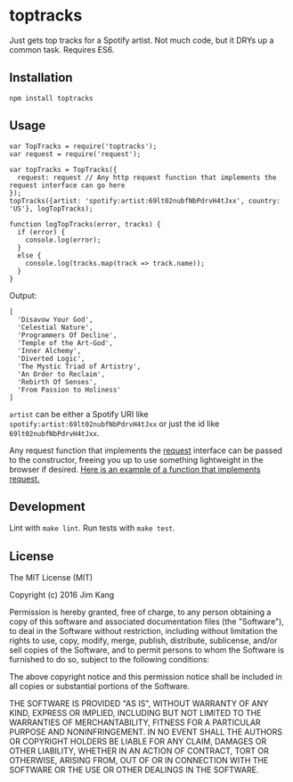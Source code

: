 toptracks
==================

Just gets top tracks for a Spotify artist. Not much code, but it DRYs up a common task. Requires ES6.

Installation
------------

    npm install toptracks

Usage
-----

    var TopTracks = require('toptracks');
    var request = require('request');

    var topTracks = TopTracks({
      request: request // Any http request function that implements the request interface can go here
    });
    topTracks({artist: 'spotify:artist:69lt02nubfNbPdrvH4tJxx', country: 'US'}, logTopTracks);

    function logTopTracks(error, tracks) {
      if (error) {
        console.log(error);
      }
      else {
        console.log(tracks.map(track => track.name));
      }
    }

Output:

    [
      'Disavow Your God',
      'Celestial Nature',
      'Programmers Of Decline',
      'Temple of the Art-God',
      'Inner Alchemy',
      'Diverted Logic',
      'The Mystic Triad of Artistry',
      'An Order to Reclaim',
      'Rebirth Of Senses',
      'From Passion to Holiness'
    ]

`artist` can be either a Spotify URI like `spotify:artist:69lt02nubfNbPdrvH4tJxx` or just the id like `69lt02nubfNbPdrvH4tJxx`.

Any request function that implements the [request](https://github.com/request/request) interface can be passed to the constructor, freeing you up to use something lightweight in the browser if desired. [Here is an example of a function that implements request.](https://github.com/jimkang/spotify-resolve#plug-in-your-own-request-library)

Development
-----

Lint with `make lint`.
Run tests with `make test`.

License
-------

The MIT License (MIT)

Copyright (c) 2016 Jim Kang

Permission is hereby granted, free of charge, to any person obtaining a copy
of this software and associated documentation files (the "Software"), to deal
in the Software without restriction, including without limitation the rights
to use, copy, modify, merge, publish, distribute, sublicense, and/or sell
copies of the Software, and to permit persons to whom the Software is
furnished to do so, subject to the following conditions:

The above copyright notice and this permission notice shall be included in
all copies or substantial portions of the Software.

THE SOFTWARE IS PROVIDED "AS IS", WITHOUT WARRANTY OF ANY KIND, EXPRESS OR
IMPLIED, INCLUDING BUT NOT LIMITED TO THE WARRANTIES OF MERCHANTABILITY,
FITNESS FOR A PARTICULAR PURPOSE AND NONINFRINGEMENT. IN NO EVENT SHALL THE
AUTHORS OR COPYRIGHT HOLDERS BE LIABLE FOR ANY CLAIM, DAMAGES OR OTHER
LIABILITY, WHETHER IN AN ACTION OF CONTRACT, TORT OR OTHERWISE, ARISING FROM,
OUT OF OR IN CONNECTION WITH THE SOFTWARE OR THE USE OR OTHER DEALINGS IN
THE SOFTWARE.
